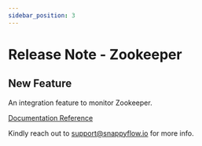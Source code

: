 ```yaml
---
sidebar_position: 3 
---
```

# Release Note - Zookeeper

## New Feature

An integration feature to monitor Zookeeper.

[Documentation Reference](/docs/Integrations/zookeeper)

Kindly reach out to [support@snappyflow.io](mailto:support@snappyflow.io) for more info.
